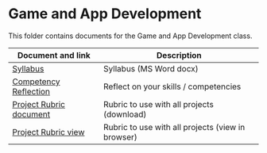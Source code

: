# Game and App Development

This folder contains documents for the Game and App Development class.

Document and link | Description
----------------- | -----------
[Syllabus](https://github.com/MichaelTMiyoshi/LearningWithMiyoshi/blob/main/GameAndAppDev/2026ProgrammingSyllabus.docx) | Syllabus (MS Word docx)
[Competency Reflection](https://github.com/MichaelTMiyoshi/LearningWithMiyoshi/blob/main/GameAndAppDev/CompetenciesReflection-GameAndAppDevelopment.docx) | Reflect on your skills / competencies
[Project Rubric document](https://github.com/MichaelTMiyoshi/LearningWithMiyoshi/blob/main/_CommonDocuments/Rubric-AdvancedDesignDoc.docx) | Rubric to use with all projects (download)
[Project Rubric view](https://github.com/MichaelTMiyoshi/LearningWithMiyoshi/blob/main/_CommonDocuments/Rubric-AdvancedDesignDoc.md) | Rubric to use with all projects (view in browser)
